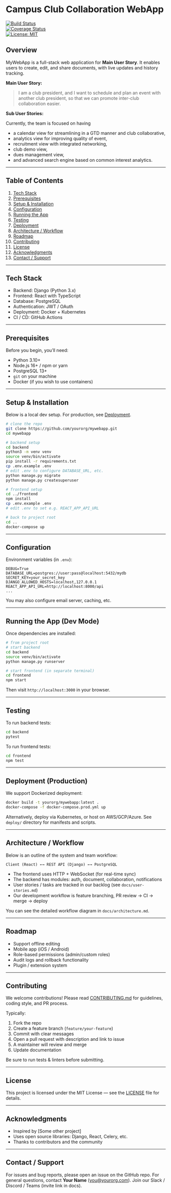 # Campus Club Collaboration WebApp

[![Build Status](https://img.shields.io/github/actions/workflow/status/yourorg/mywebapp/ci.yml)](https://github.com/yourorg/mywebapp/actions)  
[![Coverage Status](https://img.shields.io/codecov/c/github/yourorg/mywebapp)](https://codecov.io/github/yourorg/mywebapp)  
[![License: MIT](https://img.shields.io/badge/License-MIT-blue)](LICENSE)

## Overview

MyWebApp is a full-stack web application for **Main User Story**.
It enables users to create, edit, and share documents, with live updates and history tracking.

**Main User Story:**

> I am a club president, and I want to schedule and plan an event with another club president, so that we can promote inter-club collaboration easier.

**Sub User Stories:**

Currently, the team is focused on having
- a calendar view for streamlining in a GTD manner and club collaborative, 
- analytics view for improving quality of event, 
- recruitment view with integrated networking, 
- club demo view, 
- dues management view, 
- and advanced search engine based on common interest analytics. 


---

## Table of Contents

1. [Tech Stack](#tech-stack)  
2. [Prerequisites](#prerequisites)  
3. [Setup & Installation](#setup--installation)  
4. [Configuration](#configuration)  
5. [Running the App](#running-the-app)  
6. [Testing](#testing)  
7. [Deployment](#deployment)  
8. [Architecture / Workflow](#architecture--workflow)  
9. [Roadmap](#roadmap)  
10. [Contributing](#contributing)  
11. [License](#license)  
12. [Acknowledgments](#acknowledgments)  
13. [Contact / Support](#contact--support)  

---

## Tech Stack

- Backend: Django (Python 3.x)  
- Frontend: React with TypeScript  
- Database: PostgreSQL  
- Authentication: JWT / OAuth  
- Deployment: Docker + Kubernetes  
- CI / CD: GitHub Actions  

---

## Prerequisites

Before you begin, you’ll need:

- Python 3.10+  
- Node.js 16+ / npm or yarn  
- PostgreSQL 13+  
- `git` on your machine  
- Docker (if you wish to use containers)  

---

## Setup & Installation

Below is a local dev setup. For production, see [Deployment](#deployment).

```bash
# clone the repo
git clone https://github.com/yourorg/mywebapp.git
cd mywebapp

# backend setup
cd backend
python3 -m venv venv
source venv/bin/activate
pip install -r requirements.txt
cp .env.example .env
# edit .env to configure DATABASE_URL, etc.
python manage.py migrate
python manage.py createsuperuser

# frontend setup
cd ../frontend
npm install
cp .env.example .env
# edit .env to set e.g. REACT_APP_API_URL

# back to project root
cd ..
docker-compose up

```

---

## Configuration

Environment variables (in `.env`):

```
DEBUG=True
DATABASE_URL=postgres://user:pass@localhost:5432/mydb
SECRET_KEY=your_secret_key
DJANGO_ALLOWED_HOSTS=localhost,127.0.0.1
REACT_APP_API_URL=http://localhost:8000/api
...
```

You may also configure email server, caching, etc.

---

## Running the App (Dev Mode)

Once dependencies are installed:

```bash
# from project root
# start backend
cd backend
source venv/bin/activate
python manage.py runserver

# start frontend (in separate terminal)
cd frontend
npm start
```

Then visit `http://localhost:3000` in your browser.

---

## Testing

To run backend tests:

```bash
cd backend
pytest
```

To run frontend tests:

```bash
cd frontend
npm test
```

---

## Deployment (Production)

We support Dockerized deployment:

```bash
docker build -t yourorg/mywebapp:latest .
docker-compose -f docker-compose.prod.yml up
```

Alternatively, deploy via Kubernetes, or host on AWS/GCP/Azure.
See `deploy/` directory for manifests and scripts.

---

## Architecture / Workflow

Below is an outline of the system and team workflow:

```
Client (React) ←→ REST API (Django) ←→ PostgreSQL
```

* The frontend uses HTTP + WebSocket (for real-time sync)
* The backend has modules: auth, document, collaboration, notifications
* User stories / tasks are tracked in our backlog (see `docs/user-stories.md`)
* Our development workflow is feature branching, PR review → CI → merge → deploy

You can see the detailed workflow diagram in `docs/architecture.md`.

---

## Roadmap

* Support offline editing
* Mobile app (iOS / Android)
* Role-based permissions (admin/custom roles)
* Audit logs and rollback functionality
* Plugin / extension system

---

## Contributing

We welcome contributions! Please read [CONTRIBUTING.md](path%20with%20spaces/CONTRIBUTING.md) for guidelines, coding style, and PR process.


Typically:

1. Fork the repo
2. Create a feature branch (`feature/your-feature`)
3. Commit with clear messages
4. Open a pull request with description and link to issue
5. A maintainer will review and merge
6. Update documentation 

Be sure to run tests & linters before submitting.

---

## License

This project is licensed under the MIT License — see the [LICENSE](LICENSE) file for details.

---

## Acknowledgments

* Inspired by [Some other project]
* Uses open source libraries: Django, React, Celery, etc.
* Thanks to contributors and the community

---

## Contact / Support

For issues and bug reports, please open an issue on the GitHub repo.
For general questions, contact **Your Name** ([you@yourorg.com](mailto:you@yourorg.com)).
Join our Slack / Discord / Teams (invite link in docs).
